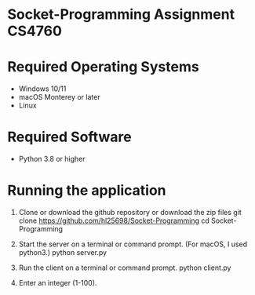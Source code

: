 # Socket-Programming Assignment CS4760

# Required Operating Systems
- Windows 10/11
- macOS Monterey or later
- Linux

# Required Software
- Python 3.8 or higher

# Running the application
1. Clone or download the github repository or download the zip files
    git clone https://github.com/hl25698/Socket-Programming
    cd Socket-Programming

2. Start the server on a terminal or command prompt. (For macOS, I used python3.)
    python server.py

3. Run the client on a terminal or command prompt.
    python client.py

4. Enter an integer (1-100).